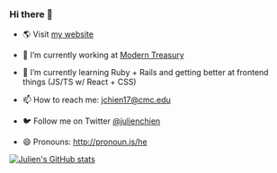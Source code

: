 ### Hi there 👋

- 🌎 Visit [my website](https://julienchien.com)

- 🔭 I’m currently working at [Modern Treasury](https://www.moderntreasury.com/)

- 🌱 I’m currently learning Ruby + Rails and getting better at frontend things (JS/TS w/ React + CSS)

- 📫 How to reach me: jchien17@cmc.edu

- 🐦 Follow me on Twitter [@julienchien](https://twitter.com/julienchien)

- 😄 Pronouns: http://pronoun.is/he

[![Julien's GitHub stats](https://github-readme-stats.vercel.app/api?username=wholien&count_private=true)](https://github.com/anuraghazra/github-readme-stats)


<!--
**wholien/wholien** is a ✨ _special_ ✨ repository because its `README.md` (this file) appears on your GitHub profile.
-->
